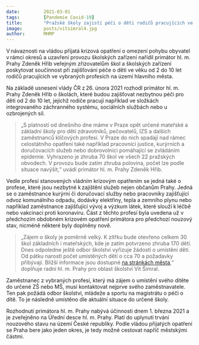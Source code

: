 ```yaml
---
date:         2021-03-01
tags:         [Pandemie Covid-19]
title:        "Pražské školy zajistí péči o děti rodičů pracujících ve vybraných profesích v hlavním městě "
image: 	      posts/vitsimral4.jpg
author:       MHMP
---
```


V návaznosti na vládou přijatá krizová opatření o omezení pohybu obyvatel v rámci okresů a uzavření provozu školských zařízení nařídil primátor hl. m. Prahy Zdeněk Hřib veřejným zřizovatelům škol a školských zařízení poskytovat součinnost při zajišťování péče o děti ve věku od 2 do 10 let rodičů pracujících ve vybraných profesích na území hlavního města.  

Na základě usnesení vlády ČR z 26. února 2021 rozhodl primátor hl. m. Prahy Zdeněk Hřib o školách, které budou zajišťovat nezbytnou péči pro děti od 2 do 10 let, jejichž rodiče pracují například ve složkách integrovaného záchranného systému, sociálních službách nebo u ozbrojených sil.  

> „S platností od dnešního dne máme v Praze opět určené mateřské a základní školy pro děti zdravotníků, pečovatelů, IZS a dalších zaměstnanců klíčových profesí. V Praze do nich spadají nad rámec celostátního opatření také například pracovníci justice, kurýrních a doručovacích služeb nebo dobrovolníci pomáhající se zvládáním epidemie. Vyhrazeno je zhruba 70 škol ve všech 22 pražských obvodech. V provozu bude zatím zhruba polovina, počet lze podle situace navýšit,“ uvádí primátor hl. m. Prahy Zdeněk Hřib. 

Vedle profesí stanovených vládním krizovým opatřením se jedná také o profese, které jsou nezbytné k zajištění služeb nejen občanům Prahy. Jedná se o zaměstnance kurýrní či doručovací služby nebo pracovníky zajišťující odvoz komunálního odpadu, dodávky elektřiny, tepla a zemního plynu nebo například zaměstnance zajišťující vývoj a výzkum látek, které slouží k léčbě nebo vakcinaci proti koronaviru. Část z těchto profesí byla uvedena už v předchozím obdobném krizovém opatření primátora pro předchozí nouzový stav, nicméně některé byly doplněny nově. 

> „Zájem o školy je poměrně velký. K zítřku bude otevřeno celkem 30 škol základních i mateřských, kde je zatím potvrzeno zhruba 170 dětí. Dnes odpoledne ještě odbor školství vyřizuje žádosti o umístění dětí. Od pátku narostl počet umístěných dětí o cca 70 a požadavky přibývají. Bližší informace jsou dostupné [na stránkách města](http://skoly.praha-mesto.cz/88614_Informace-o-nezbytne-peci-o-deti-za-nouzoveho-stavu-pro-zamestnavatele-zajistujici-kritickou-infrastrukturu),“ doplňuje radní hl. m. Prahy pro oblast školství Vít Šimral.  

Zaměstnanec z vybraných profesí, který má zájem o umístění svého dítěte do určené ZŠ nebo MŠ, musí kontaktovat nejprve svého zaměstnavatele. Ten pak požádá odbor školství, mládeže a sportu na magistrátu o péči o dítě. To je následně umístěno dle aktuální situace do určené školy. 

Rozhodnutí primátora hl. m. Prahy nabývá účinnosti dnem 1. března 2021 a je zveřejněno na Úřední desce hl. m. Prahy. Platí do uplynutí trvání nouzového stavu na území České republiky. Podle vládou přijatých opatření se Praha bere jako jeden okres, je tedy možné cestovat napříč městskými částmi.
